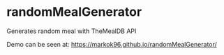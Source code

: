 # randomMealGenerator
Generates random meal with TheMealDB API

Demo can be seen at: https://markok96.github.io/randomMealGenerator/
